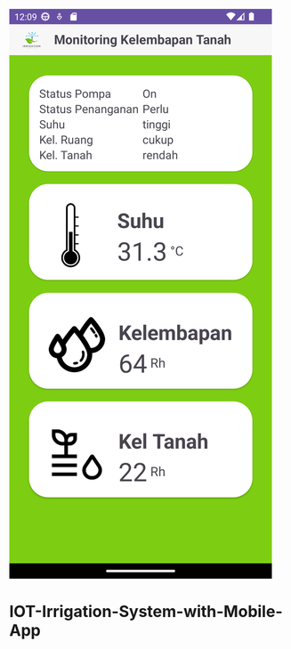 ![alt text](https://github.com/SalsabilaFatmasari/IOT-Irrigation-System-with-Mobile-App/blob/master/Screenshot_20230711_121007.png?raw=true)
# IOT-Irrigation-System-with-Mobile-App
